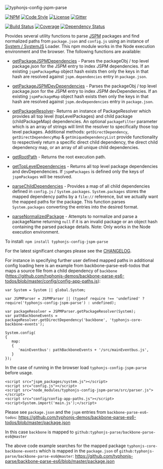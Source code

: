 ![typhonjs-config-jspm-parse](http://i.imgur.com/juoSdh4.png)

[![NPM](https://img.shields.io/npm/v/typhonjs-config-jspm-parse.svg?label=npm)](https://www.npmjs.com/package/typhonjs-config-jspm-parse)
[![Code Style](https://img.shields.io/badge/code%20style-allman-yellowgreen.svg?style=flat)](https://en.wikipedia.org/wiki/Indent_style#Allman_style)
[![License](https://img.shields.io/badge/license-MIT-yellowgreen.svg?style=flat)](https://github.com/typhonjs/typhonjs-core-gulptasks/blob/master/LICENSE)
[![Gitter](https://img.shields.io/gitter/room/typhonjs/TyphonJS.svg)](https://gitter.im/typhonjs/TyphonJS)

[![Build Status](https://travis-ci.org/typhonjs/typhonjs-config-jspm-parse.svg?branch=master)](https://travis-ci.org/typhonjs/typhonjs-config-jspm-parse)
[![Coverage](https://img.shields.io/codecov/c/github/typhonjs/typhonjs-config-jspm-parse.svg)](https://codecov.io/github/typhonjs/typhonjs-config-jspm-parse)
[![Dependency Status](https://www.versioneye.com/user/projects/565a739b036c320027000008/badge.svg?style=flat)](https://www.versioneye.com/user/projects/565a739b036c320027000008)

Provides several utility functions to parse [JSPM](http://jspm.io/) packages and find normalized paths
from `package.json` and `config.js` using an instance of [System / SystemJS](https://github.com/systemjs/systemjs) Loader. This npm module works in the
Node execution environment and the browser. The following functions are available:

- [getPackageJSPMDependencies](https://github.com/typhonjs/typhonjs-config-jspm-parse/blob/master/src/parser.js#L90) - Parses the packageObj / top level package.json for the JSPM entry to index JSPM dependencies. If an existing `jspmPackageMap` object hash exists then only the keys in that hash are resolved against `jspm.dependencies` entry in `package.json`.

- [getPackageJSPMDevDependencies](https://github.com/typhonjs/typhonjs-config-jspm-parse/blob/master/src/parser.js#L149) - Parses the packageObj / top level package.json for the JSPM entry to index JSPM devDependencies. If an existing `jspmPackageMap` object hash exists then only the keys in that hash are resolved against `jspm.devDependencies` entry in `package.json`.

- [getPackageResolver](https://github.com/typhonjs/typhonjs-config-jspm-parse/blob/master/src/parser.js#L208)- Returns an instance of PackageResolver which provides all top level (topLevelPackages) and
child package (childPackageMap) dependencies. An optional `packageFilter` parameter which is an array of strings will
limit the resolver to specifically those top level packages. Additional methods: `getDirectDependency`,
`getDirectDependencyMap` & `getUniqueDependencyList` provide functionality to respectively return
a specific direct child dependency, the direct child dependency map, or an array of all unique child dependencies.

- [getRootPath](https://github.com/typhonjs/typhonjs-config-jspm-parse/blob/master/src/parser.js#L358) - Returns the root execution path.

- [getTopLevelDependencies](https://github.com/typhonjs/typhonjs-config-jspm-parse/blob/master/src/parser.js#L409) - Returns all top level package dependencies and devDependencies. If `jspmPackages` is
defined only the keys of `jspmPackages` will be resolved.

- [parseChildDependencies](https://github.com/typhonjs/typhonjs-config-jspm-parse/blob/master/src/parser.js#L434) - Provides a map of all child dependencies defined in `config.js` / `System.packages`.
`System.packages` stores the mapped dependency paths by a `file://` reference, but we actually want the mapped paths
for the package. This function parses `System.packages` converting the entries into the desired format.

- [parseNormalizedPackage](https://github.com/typhonjs/typhonjs-config-jspm-parse/blob/master/src/parser.js#L478) - Attempts to normalize and parse a packageName returning `null` if it is an invalid package
or an object hash
containing the parsed package details. Note: Only works in the Node execution environment.

To install: `npm install typhonjs-config-jspm-parse`

For the latest significant changes please see the [CHANGELOG](https://github.com/typhonjs/typhonjs-config-jspm-parse/blob/master/CHANGELOG.md).

For instance in specifying further user defined mapped paths in additional config loading here is an example
from backbone-parse-es6-todos that maps a source file from a child dependency of `backbone`
(https://github.com/typhonjs-demos/backbone-parse-es6-todos/blob/master/config/config-app-paths.js):
```
var System = System || global.System;

var JSPMParser = JSPMParser || (typeof require !== 'undefined' ? require('typhonjs-config-jspm-parse') : undefined);

var packageResolver = JSPMParser.getPackageResolver(System);
var pathBackboneEvents = packageResolver.getDirectDependency('backbone', 'typhonjs-core-backbone-events');

System.config(
{
   map:
   {
      'mainEventbus': pathBackboneEvents + '/src/mainEventbus.js',
   }
});
```

In the case of running in the browser load `typhonjs-config-jspm-parse` before usage.
```
<script src="jspm_packages/system.js"></script>
<script src="config.js"></script>
<script src="node_modules/typhonjs-config-jspm-parse/src/parser.js"></script>
<script src="config/config-app-paths.js"></script>
<script>System.import('main.js');</script>
```

Please see `package.json` and the `jspm` entries from `backbone-parse-es6-todos`:
https://github.com/typhonjs-demos/backbone-parse-es6-todos/blob/master/package.json

In this case `backbone` is mapped to `github:typhonjs-parse/backbone-parse-es6@master`

The above code example searches for the mapped package `typhonjs-core-backbone-events` which is mapped
in the `package.json` of `github:typhonjs-parse/backbone-parse-es6@master`:
https://github.com/typhonjs-parse/backbone-parse-es6/blob/master/package.json
